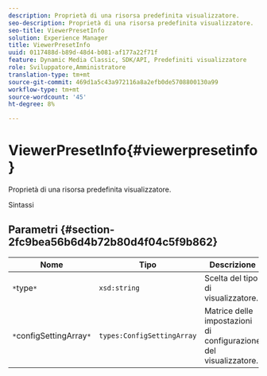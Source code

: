 ```yaml
---
description: Proprietà di una risorsa predefinita visualizzatore.
seo-description: Proprietà di una risorsa predefinita visualizzatore.
seo-title: ViewerPresetInfo
solution: Experience Manager
title: ViewerPresetInfo
uuid: 0117488d-b89d-48d4-b081-af177a22f71f
feature: Dynamic Media Classic, SDK/API, Predefiniti visualizzatore
role: Sviluppatore,Amministratore
translation-type: tm+mt
source-git-commit: 469d1a5c43a972116a8a2efb0de5708800130a99
workflow-type: tm+mt
source-wordcount: '45'
ht-degree: 8%

---
```



# ViewerPresetInfo{#viewerpresetinfo}

Proprietà di una risorsa predefinita visualizzatore.

Sintassi

## Parametri {#section-2fc9bea56b6d4b72b80d4f04c5f9b862}

| Nome | Tipo | Descrizione |
|---|---|---|
| `*`type`*` | `xsd:string` | Scelta del tipo di visualizzatore. |
| `*`configSettingArray`*` | `types:ConfigSettingArray` | Matrice delle impostazioni di configurazione del visualizzatore. |

